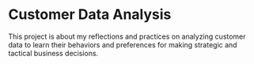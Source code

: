 # Customer Data Analysis

This project is about my reflections and practices on analyzing customer data to learn their behaviors and preferences for making strategic and tactical business decisions.
